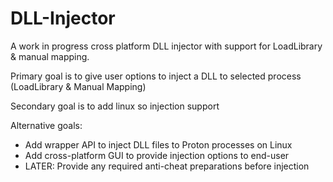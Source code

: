 # DLL-Injector
A work in progress cross platform DLL injector with support for LoadLibrary &amp; manual mapping.

Primary goal is to give user options to inject a DLL to selected process (LoadLibrary & Manual Mapping)

Secondary goal is to add linux so injection support

Alternative goals:
- Add wrapper API to inject DLL files to Proton processes on Linux
- Add cross-platform GUI to provide injection options to end-user
- LATER: Provide any required anti-cheat preparations before injection
